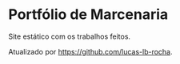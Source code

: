 # Portfólio de Marcenaria

Site estático com os trabalhos feitos.

Atualizado por https://github.com/lucas-lb-rocha.
